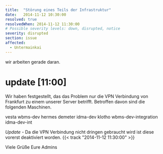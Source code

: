 ```yaml
---
title:  "Störung eines Teils der Infrastruktur"
date:   2014-11-12 10:30:00
resolved: true
resolvedWhen: 2014-11-12 11:30:00
# Possible severity levels: down, disrupted, notice
severity: disrupted
section: issue
affected:
  - Untermainkai
---
```


wir arbeiten gerade daran.

update [11:00]
==============

Wir haben festgestellt, das das Problem nur die VPN Verbindung von Frankfurt zu einem unserer Server betrifft.
Betroffen davon sind die folgenden Maschinen.

vesta
wbms-dev
hermes
demeter
idma-dev
klotho
wbms-dev-integration
idma-dev-int

*Update* - Da die VPN Verbindung nicht dringen gebraucht wird ist diese vorerst deaktiviert worden. {{< track "2014-11-12 11:30:00" >}}

Viele Grüße
Eure Admins
